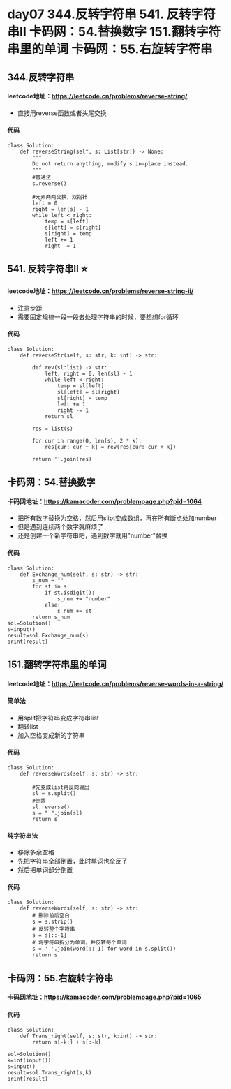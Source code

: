 # day07  344.反转字符串 541. 反转字符串II 卡码网：54.替换数字 151.翻转字符串里的单词 卡码网：55.右旋转字符串
## 344.反转字符串 
#### leetcode地址：https://leetcode.cn/problems/reverse-string/
- 直接用reverse函数或者头尾交换
#### 代码
    class Solution:
        def reverseString(self, s: List[str]) -> None:
            """
            Do not return anything, modify s in-place instead.
            """
            #普通法
            s.reverse()
        
            #元素两两交换，双指针
            left = 0
            right = len(s) - 1
            while left < right:
                temp = s[left]
                s[left] = s[right]
                s[right] = temp
                left += 1
                right -= 1
                
## 541. 反转字符串II ⭐
#### leetcode地址：https://leetcode.cn/problems/reverse-string-ii/
- 注意步距
- 需要固定规律一段一段去处理字符串的时候，要想想for循环
#### 代码
    class Solution:
        def reverseStr(self, s: str, k: int) -> str:
        
            def rev(sl:list) -> str:
                left, right = 0, len(sl) - 1
                while left < right:
                    temp = sl[left]
                    sl[left] = sl[right]
                    sl[right] = temp
                    left += 1
                    right -= 1
                return sl

            res = list(s)

            for cur in range(0, len(s), 2 * k):
                res[cur: cur + k] = rev(res[cur: cur + k])
        
            return ''.join(res)

## 卡码网：54.替换数字
#### 卡码网地址：https://kamacoder.com/problempage.php?pid=1064
- 把所有数字替换为空格，然后用slipt变成数组，再在所有断点处加number
- 但是遇到连续两个数字就麻烦了
- 还是创建一个新字符串吧，遇到数字就用"number"替换
#### 代码
    class Solution:
        def Exchange_num(self, s: str) -> str:
            s_num = ""
            for st in s:
                if st.isdigit():
                    s_num += "number"
                else:
                    s_num += st
            return s_num
    sol=Solution()
    s=input()
    result=sol.Exchange_num(s)
    print(result)
                
## 151.翻转字符串里的单词
#### leetcode地址：https://leetcode.cn/problems/reverse-words-in-a-string/
#### 简单法
- 用split把字符串变成字符串list
- 翻转list
- 加入空格变成新的字符串
#### 代码
    class Solution:
        def reverseWords(self, s: str) -> str:
        
            #先变成list再反向输出
            sl = s.split()
            #倒置
            sl.reverse()
            s = " ".join(sl)
            return s
#### 纯字符串法
- 移除多余空格
- 先把字符串全部倒置，此时单词也全反了
- 然后把单词部分倒置
#### 代码
    class Solution:
        def reverseWords(self, s: str) -> str:
            # 删除前后空白
            s = s.strip()
            # 反转整个字符串
            s = s[::-1]
            # 将字符串拆分为单词，并反转每个单词
            s = ' '.join(word[::-1] for word in s.split())
            return s
            
## 卡码网：55.右旋转字符串
#### 卡码网地址：https://kamacoder.com/problempage.php?pid=1065
#### 代码
    class Solution:
        def Trans_right(self, s: str, k:int) -> str:
            return s[-k:] + s[:-k]

    sol=Solution()
    k=int(input())
    s=input()
    result=sol.Trans_right(s,k)
    print(result)
